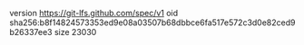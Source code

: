 version https://git-lfs.github.com/spec/v1
oid sha256:b8f14824573353ed9e08a03507b68dbbce6fa517e572c3d0e82ced9b26337ee3
size 23030
